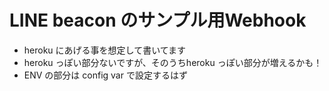 # LINE beacon のサンプル用Webhook

+ heroku にあげる事を想定して書いてます
+ heroku っぽい部分ないですが、そのうちheroku っぽい部分が増えるかも！
+ ENV の部分は config var で設定するはず
